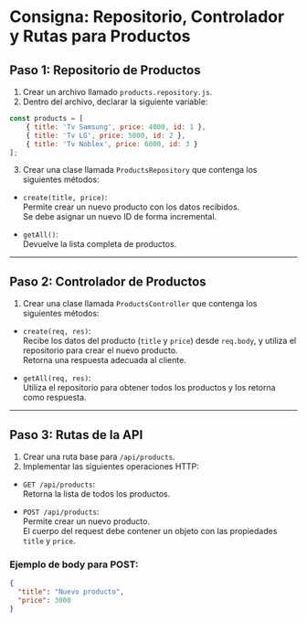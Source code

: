# Consigna: Repositorio, Controlador y Rutas para Productos

## Paso 1: Repositorio de Productos

1. Crear un archivo llamado `products.repository.js`.
2. Dentro del archivo, declarar la siguiente variable:

```js
const products = [
    { title: 'Tv Samsung', price: 4000, id: 1 },
    { title: 'Tv LG', price: 5000, id: 2 },
    { title: 'Tv Noblex', price: 6000, id: 3 }
];
```

3. Crear una clase llamada `ProductsRepository` que contenga los siguientes métodos:

- `create(title, price)`:  
  Permite crear un nuevo producto con los datos recibidos.  
  Se debe asignar un nuevo ID de forma incremental.

- `getAll()`:  
  Devuelve la lista completa de productos.

---

## Paso 2: Controlador de Productos

1. Crear una clase llamada `ProductsController` que contenga los siguientes métodos:

- `create(req, res)`:  
  Recibe los datos del producto (`title` y `price`) desde `req.body`, y utiliza el repositorio para crear el nuevo producto.  
  Retorna una respuesta adecuada al cliente.

- `getAll(req, res)`:  
  Utiliza el repositorio para obtener todos los productos y los retorna como respuesta.

---

## Paso 3: Rutas de la API

1. Crear una ruta base para `/api/products`.
2. Implementar las siguientes operaciones HTTP:

- `GET /api/products`:  
  Retorna la lista de todos los productos.

- `POST /api/products`:  
  Permite crear un nuevo producto.  
  El cuerpo del request debe contener un objeto con las propiedades `title` y `price`.

### Ejemplo de body para POST:
```json
{
  "title": "Nuevo producto",
  "price": 3000
}
```